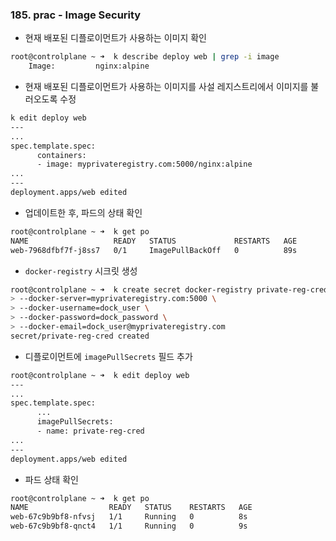 ### 185. prac - Image Security
- 현재 배포된 디플로이먼트가 사용하는 이미지 확인
```bash
root@controlplane ~ ➜  k describe deploy web | grep -i image
    Image:         nginx:alpine
```

- 현재 배포된 디플로이먼트가 사용하는 이미지를 사설 레지스트리에서 이미지를 불러오도록 수정
```bash
k edit deploy web
---
...
spec.template.spec:
      containers:
      - image: myprivateregistry.com:5000/nginx:alpine
...
---
deployment.apps/web edited
```

- 업데이트한 후, 파드의 상태 확인
```bash
root@controlplane ~ ➜  k get po
NAME                   READY   STATUS             RESTARTS   AGE
web-7968dfbf7f-j8ss7   0/1     ImagePullBackOff   0          89s
```

- `docker-registry` 시크릿 생성
```bash
root@controlplane ~ ➜  k create secret docker-registry private-reg-cred \
> --docker-server=myprivateregistry.com:5000 \
> --docker-username=dock_user \
> --docker-password=dock_password \
> --docker-email=dock_user@myprivateregistry.com
secret/private-reg-cred created
```

- 디플로이먼트에 `imagePullSecrets` 필드 추가
```bash
root@controlplane ~ ➜  k edit deploy web
---
...
spec.template.spec:
      ...
      imagePullSecrets:
      - name: private-reg-cred
...
---
deployment.apps/web edited
```

- 파드 상태 확인
```bash
root@controlplane ~ ➜  k get po
NAME                  READY   STATUS    RESTARTS   AGE
web-67c9b9bf8-nfvsj   1/1     Running   0          8s
web-67c9b9bf8-qnct4   1/1     Running   0          9s
```